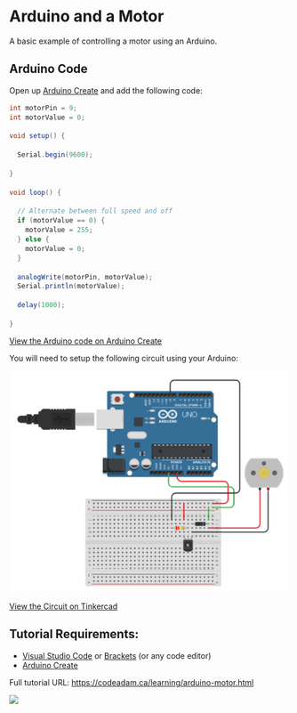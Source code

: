 # Arduino and a Motor

A basic example of controlling a motor using an Arduino.

## Arduino Code

Open up [Arduino Create](https://create.arduino.cc/editor/) and add the following code:

```csharp
int motorPin = 9;
int motorValue = 0;

void setup() {
  
  Serial.begin(9600);
 
}

void loop() {
  
  // Alternate between full speed and off
  if (motorValue == 0) {
    motorValue = 255;
  } else {
    motorValue = 0;
  }
  
  analogWrite(motorPin, motorValue);  
  Serial.println(motorValue);
 
  delay(1000);
 
}
```

[View the Arduino code on Arduino Create](https://create.arduino.cc/editor/professoradam/703dc0ed-a25d-4c01-a3c9-433ba5afcabc/preview)

You will need to setup the following circuit using your Arduino:

![Tinkercad Circuit](https://raw.githubusercontent.com/codeadamca/arduino-motor/main/tinkercad-motor.png)

[View the Circuit on Tinkercad](https://www.tinkercad.com/things/h2MepgtwoSD)


## Tutorial Requirements:

* [Visual Studio Code](https://code.visualstudio.com/) or [Brackets](http://brackets.io/) (or any code editor)
* [Arduino Create](https://create.arduino.cc/editor) 

Full tutorial URL: https://codeadam.ca/learning/arduino-motor.html

<a href="https://codeadam.ca">
<img src="https://codeadam.ca/images/code-block.png" width="100">
</a>
